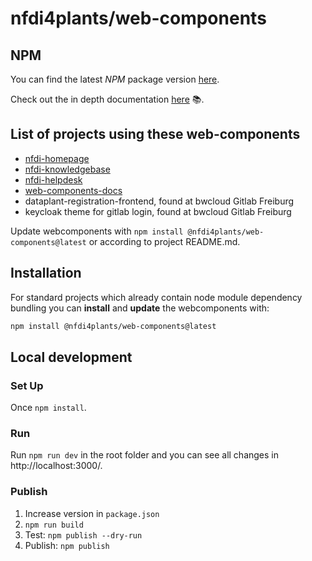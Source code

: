 # nfdi4plants/web-components

## NPM

You can find the latest *NPM* package version [here](https://www.npmjs.com/package/@nfdi4plants/web-components).

Check out the in depth documentation [here](https://nfdi4plants.github.io/web-components-docs/) :books:.

## List of projects using these web-components

- [nfdi-homepage](https://github.com/nfdi4plants/nfdi4plants.github.io)
- [nfdi-knowledgebase](https://github.com/nfdi4plants/nfdi4plants.knowledgebase)
- [nfdi-helpdesk](https://github.com/Freymaurer/nfdi-helpdesk)
- [web-components-docs](https://github.com/nfdi4plants/web-components-docs)
- dataplant-registration-frontend, found at bwcloud Gitlab Freiburg
- keycloak theme for gitlab login, found at bwcloud Gitlab Freiburg 

Update webcomponents with ```npm install @nfdi4plants/web-components@latest``` or according to project README.md.


## Installation

For standard projects which already contain node module dependency bundling you can **install** and **update** the webcomponents with:

```bash
npm install @nfdi4plants/web-components@latest
```

## Local development

### Set Up

Once `npm install`.

### Run

Run `npm run dev` in the root folder and you can see all changes in http://localhost:3000/.

### Publish

1. Increase version in `package.json`
2. `npm run build`
3. Test: `npm publish --dry-run`
4. Publish: `npm publish`
